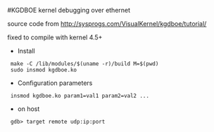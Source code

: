 #KGDBOE kernel debugging over ethernet

source code from
 http://sysprogs.com/VisualKernel/kgdboe/tutorial/

fixed to compile with kernel 4.5+

* Install
```
 make -C /lib/modules/$(uname -r)/build M=$(pwd)
 sudo insmod kgdboe.ko
```
* Configuration parameters
```
 insmod kgdboe.ko param1=val1 param2=val2 ...
```
* on host
```
 gdb> target remote udp:ip:port
```
